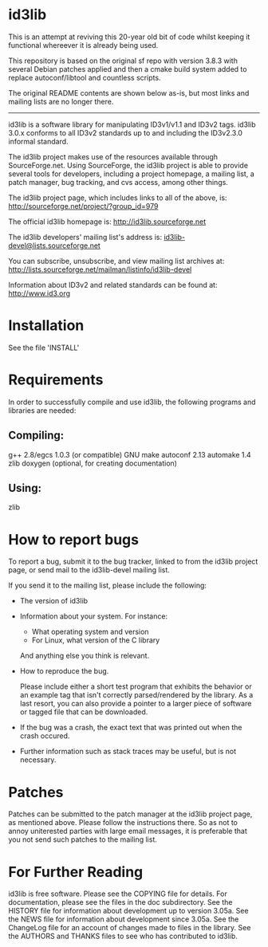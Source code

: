 # id3lib



This is an attempt at reviving this 20-year old bit of code whilst
keeping it functional whereever it is already being used.

This repository is based on the original sf repo with version 3.8.3 with
several Debian patches applied and then a cmake build system added to
replace autoconf/libtool and countless scripts.

The original README contents are shown below as-is, but most
links and mailing lists are no longer there.

------------------------------------------------------------------------


id3lib is a software library for manipulating ID3v1/v1.1 and ID3v2 tags.
id3lib 3.0.x conforms to all ID3v2 standards up to and including the ID3v2.3.0
informal standard.

The id3lib project makes use of the resources available through
SourceForge.net.  Using SourceForge, the id3lib project is able to provide
several tools for developers, including a project homepage, a mailing list, a
patch manager, bug tracking, and cvs access, among other things.

The id3lib project page, which includes links to all of the above, is:
  http://sourceforge.net/project/?group_id=979

The official id3lib homepage is:
  http://id3lib.sourceforge.net

The id3lib developers' mailing list's address is:
  id3lib-devel@lists.sourceforge.net

You can subscribe, unsubscribe, and view mailing list archives at:
  http://lists.sourceforge.net/mailman/listinfo/id3lib-devel

Information about ID3v2 and related standards can be found at: 
   http://www.id3.org


# Installation

See the file 'INSTALL'


# Requirements

In order to successfully compile and use id3lib, the following programs and
libraries are needed:

Compiling:
----------
g++ 2.8/egcs 1.0.3 (or compatible)
GNU make
autoconf 2.13
automake 1.4
zlib
doxygen (optional, for creating documentation)

Using:
----------
zlib


# How to report bugs


To report a bug, submit it to the bug tracker, linked to from the id3lib
project page, or send mail to the id3lib-devel mailing list.

If you send it to the mailing list, please include the following:

* The version of id3lib

* Information about your system. For instance:

   - What operating system and version
   - For Linux, what version of the C library

  And anything else you think is relevant.

* How to reproduce the bug. 

  Please include either a short test program that exhibits the 
  behavior or an example tag that isn't correctly parsed/rendered by
  the library.  As a last resort, you can also provide a pointer to
  a larger piece of software or tagged file that can be downloaded.

* If the bug was a crash, the exact text that was printed out
  when the crash occured.

* Further information such as stack traces may be useful, but
  is not necessary.

# Patches

Patches can be submitted to the patch manager at the id3lib project page, as
mentioned above.  Please follow the instructions there.  So as not to annoy
uniterested parties with large email messages, it is preferable that you not
send such patches to the mailing list.

# For Further Reading

id3lib is free software. Please see the COPYING file for details.
For documentation, please see the files in the doc subdirectory.
See the HISTORY file for information about development up to version 3.05a.
See the NEWS file for information about development since 3.05a.
See the ChangeLog file for an account of changes made to files in the library.
See the AUTHORS and THANKS files to see who has contributed to id3lib.
